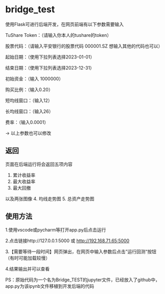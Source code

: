 # bridge_test

使用Flask可进行后端开发，在网页前端有以下参数需要输入

TuShare Token：（请输入你本人的tushare的token）

股票代码：（请输入平安银行的股票代码 000001.SZ     想输入其他的代码也可以）

起始日期：（使用下拉列表选择2023-01-01）

结束日期：（使用下拉列表选择2023-12-31）

初始资金：（输入 1000000）

购买比例：（输入0.20）

短均线窗口：（输入12）

长均线窗口：（输入26）

费率：（输入0.0001）


→ 以上参数也可以修改


## 返回

页面在后端运行将会返回五项内容
1. 累计收益率
2. 最大收益率
3. 最大回撤

以及两张图像
4. 均线走势图
5. 总资产走势图


## 使用方法

1.使用vscode或pycharm等打开app.py后点击运行

2.点击链接http://127.0.0.1:5000 或 http://192.168.71.65:5000

3.【需要等待一段时间】网页弹出，在网页中输入参数后点击”运行回测“按钮  （有时可能加载较慢）

4.结果输出并可以查看

PS：原始代码为一个名为Bridge_TEST的jupyter文件，已经放入了github中，app.py为该ipynb文件移植到开发后端的代码



